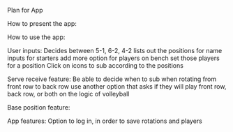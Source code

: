 Plan for App

How to present the app:


How to use the app:


User inputs:
    Decides between 5-1, 6-2, 4-2
        lists out the positions for name inputs for starters
        add more option for players on bench
            set those players for a position
    Click on icons to sub
        according to the positions

Serve receive feature:
    Be able to decide when to sub when rotating from front row to back row
        use another option that asks if they will play front row, back row, or both on the logic of volleyball

Base position feature:


App features:
    Option to log in, in order to save rotations and players
